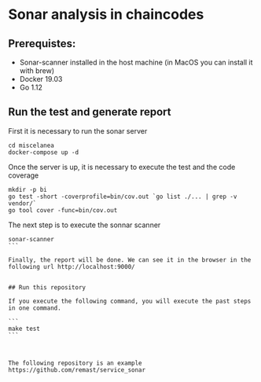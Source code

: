 # Sonar analysis in chaincodes

## Prerequistes:

- Sonar-scanner installed in the host machine (in MacOS you can install it with brew)
- Docker 19.03
- Go 1.12

## Run the test and generate report

First it is necessary to run the sonar server

```
cd miscelanea
docker-compose up -d 
```

Once the server is up, it is necessary to execute the test and the code coverage

````
mkdir -p bi
go test -short -coverprofile=bin/cov.out `go list ./... | grep -v vendor/`
go tool cover -func=bin/cov.out
````
The next step is to execute the sonnar scanner
````
sonar-scanner
```

Finally, the report will be done. We can see it in the browser in the following url http://localhost:9000/


## Run this repository

If you execute the following command, you will execute the past steps in one command.

```
make test
```



The following repository is an example https://github.com/remast/service_sonar


